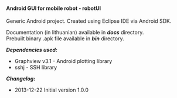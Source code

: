 #### Android GUI for mobile robot - robotUI

Generic Android project. Created using Eclipse IDE via Android SDK.<br/>

Documentation (in lithuanian) available in ***docs*** directory.<br/>
Prebuilt binary .apk file available in ***bin*** directory.

***Dependencies used:***
* Graphview v3.1 - Android plotting library
* sshj - SSH library

***Changelog:***<br/>
* 2013-12-22 Initial version 1.0.0
